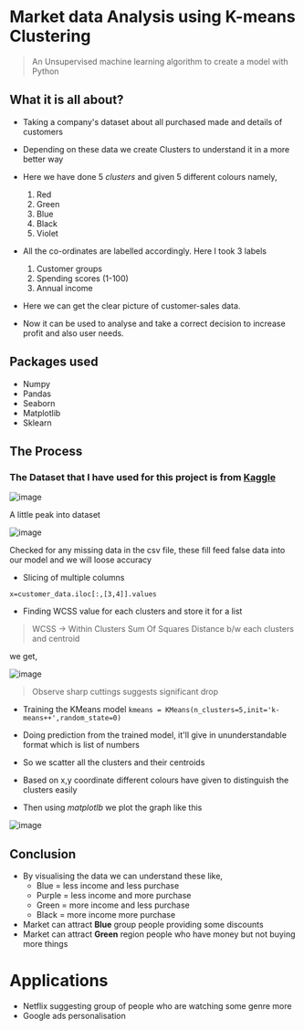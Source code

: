 # Market data Analysis using K-means Clustering
> An Unsupervised machine learning algorithm to create a model with Python

## What it is all about? 
- Taking a company's dataset about all purchased made and details of customers
- Depending on these data we create Clusters to understand it in a more better way
- Here we have done 5 *clusters* and given 5 different colours namely,
    1. Red
    2. Green
    3. Blue
    4. Black
    5. Violet

- All the co-ordinates are labelled accordingly. Here I took 3 labels
    1. Customer groups
    2. Spending scores (1-100)
    3. Annual income

- Here we can get the clear picture of customer-sales data.
- Now it can be used to analyse and take a correct decision to increase profit and also user needs.

## Packages used
- Numpy
- Pandas 
- Seaborn
- Matplotlib
- Sklearn


## The Process

### The Dataset that I have used for this project is from [Kaggle](https://www.kaggle.com/datasets/vjchoudhary7/customer-segmentation-tutorial-in-python)


![image](https://user-images.githubusercontent.com/85540091/171766090-9e99abe7-0ac4-4d11-a446-fe83b320736c.png)

A little peak into dataset


![image](https://user-images.githubusercontent.com/85540091/171766395-2e5a12d1-b2f0-4934-b348-318f3db48d39.png)

Checked for any missing data in the csv file, these fill feed false data into our model and we will loose accuracy 

- Slicing of multiple columns
```
x=customer_data.iloc[:,[3,4]].values 
```

- Finding WCSS value for each clusters and store it for a list
> WCSS -> Within Clusters Sum Of Squares Distance b/w each clusters and centroid 

we get,

![image](https://user-images.githubusercontent.com/85540091/171767456-0e8ec549-98e6-4060-b304-c8b15e3e6127.png)

> Observe sharp cuttings suggests significant drop

- Training the KMeans model
```kmeans = KMeans(n_clusters=5,init='k-means++',random_state=0)```

- Doing prediction from the trained model, it'll give in ununderstandable format which is list of numbers
- So we scatter all the clusters and their centroids
- Based on x,y coordinate different colours have given to distinguish the clusters easily
- Then using *matplotlb* we plot the graph like this

![image](https://user-images.githubusercontent.com/85540091/171768040-45164669-bfaa-4501-a225-061e9a3a13ae.png)


## Conclusion

- By visualising the data we can understand these like,
    - Blue = less income and less purchase
    - Purple = less income and more purchase
    - Green = more income and less purchase
    - Black = more income more purchase
- Market can attract **Blue** group people providing some discounts
- Market can attract **Green** region people who have money but not buying more things


# Applications
- Netflix suggesting group of people who are watching some genre more
- Google ads personalisation
